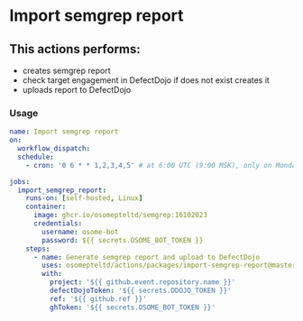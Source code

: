 # Import semgrep report

## This actions performs:

- creates semgrep report
- check target engagement in DefectDojo if does not exist creates it
- uploads report to DefectDojo

### Usage

```yaml
name: Import semgrep report
on:
  workflow_dispatch:
  schedule:
    - cron: '0 6 * * 1,2,3,4,5' # at 6:00 UTC (9:00 MSK), only on Monday, Tuesday, Wednesday, Thursday, and Friday

jobs:
  import_semgrep_report:
    runs-on: [self-hosted, Linux]
    container:
      image: ghcr.io/osomepteltd/semgrep:16102023
      credentials:
        username: osome-bot
        password: ${{ secrets.OSOME_BOT_TOKEN }}
    steps:
      - name: Generate semgrep report and upload to DefectDojo
        uses: osomepteltd/actions/packages/import-semgrep-report@master
        with:
          project: '${{ github.event.repository.name }}'
          defectDojoToken: '${{ secrets.DDOJO_TOKEN }}'
          ref: '${{ github.ref }}'
          ghToken: '${{ secrets.OSOME_BOT_TOKEN }}'
```
